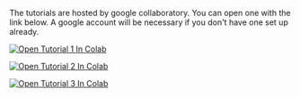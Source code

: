 The tutorials are hosted by google collaboratory. You can open one with the link below. A google account will be necessary if you don't have one set up already.

[![Open Tutorial 1 In Colab](https://colab.research.google.com/assets/colab-badge.svg)](https://colab.research.google.com/github/ahnitz/odw-2019-iucaa/blob/master/notebooks/1_CatalogData.ipynb)

[![Open Tutorial 2 In Colab](https://colab.research.google.com/assets/colab-badge.svg)](https://colab.research.google.com/github/ahnitz/odw-2019-iucaa/blob/master/notebooks/2_VisualizationSignalProcessing.ipynb)

[![Open Tutorial 3 In Colab](https://colab.research.google.com/assets/colab-badge.svg)](https://colab.research.google.com/github/ahnitz/odw-2019-iucaa/blob/master/notebooks/3_WaveformMatchedFilter.ipynb)
